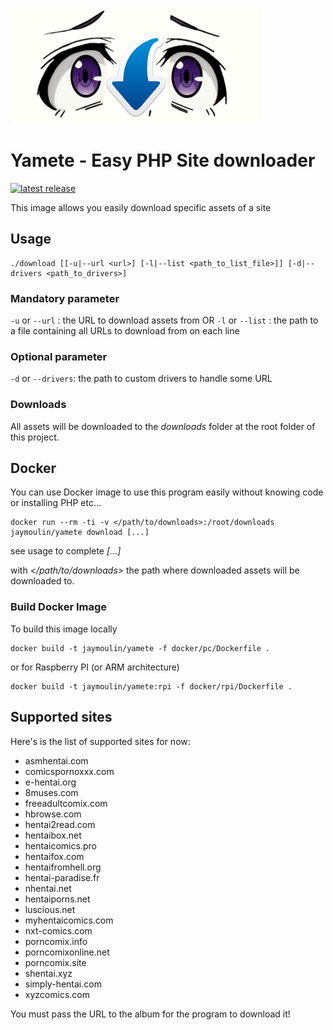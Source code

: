![logo](logo.png)

Yamete - Easy PHP Site downloader
===

[![latest release](https://img.shields.io/github/release/jaymoulin/yamete.svg "latest release")](http://github.com/jaymoulin/yamete/releases)

This image allows you easily download specific assets of a site

Usage
-----

```
./download [[-u|--url <url>] [-l|--list <path_to_list_file>]] [-d|--drivers <path_to_drivers>]
```

### Mandatory parameter
`-u` or `--url` : the URL to download assets from
OR
`-l` or `--list` : the path to a file containing all URLs to download from on each line

### Optional parameter
`-d` or `--drivers`: the path to custom drivers to handle some URL

### Downloads

All assets will be downloaded to the *downloads* folder at the root folder of this project.

Docker
------

You can use Docker image to use this program easily without knowing code or installing PHP etc...

```
docker run --rm -ti -v </path/to/downloads>:/root/downloads jaymoulin/yamete download [...]
```

see usage to complete *\[...\]*

with *\</path/to/downloads>* the path where downloaded assets will be downloaded to.

### Build Docker Image

To build this image locally 

```
docker build -t jaymoulin/yamete -f docker/pc/Dockerfile .
```

or for Raspberry PI (or ARM architecture)

```
docker build -t jaymoulin/yamete:rpi -f docker/rpi/Dockerfile .
```

Supported sites
---------------

Here's is the list of supported sites for now:

 * asmhentai.com
 * comicspornoxxx.com
 * e-hentai.org
 * 8muses.com
 * freeadultcomix.com
 * hbrowse.com
 * hentai2read.com
 * hentaibox.net
 * hentaicomics.pro
 * hentaifox.com
 * hentaifromhell.org
 * hentai-paradise.fr
 * nhentai.net
 * hentaiporns.net
 * luscious.net
 * myhentaicomics.com
 * nxt-comics.com
 * porncomix.info
 * porncomixonline.net
 * porncomix.site
 * shentai.xyz
 * simply-hentai.com
 * xyzcomics.com
 
You must pass the URL to the album for the program to download it!
